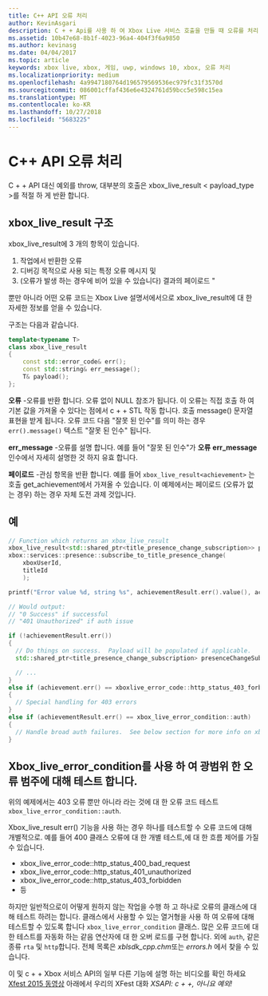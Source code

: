 ```yaml
---
title: C++ API 오류 처리
author: KevinAsgari
description: C + + Api를 사용 하 여 Xbox Live 서비스 호출을 만들 때 오류를 처리 하는 방법을 알아봅니다.
ms.assetid: 10b47e68-8b1f-4023-96a4-404f3f6a9850
ms.author: kevinasg
ms.date: 04/04/2017
ms.topic: article
keywords: xbox live, xbox, 게임, uwp, windows 10, xbox, 오류 처리
ms.localizationpriority: medium
ms.openlocfilehash: 4a9947180764d196579569536ec979fc31f3570d
ms.sourcegitcommit: 086001cffaf436e6e4324761d59bcc5e598c15ea
ms.translationtype: MT
ms.contentlocale: ko-KR
ms.lasthandoff: 10/27/2018
ms.locfileid: "5683225"
---
```

# <a name="c-api-error-handling"></a>C++ API 오류 처리

C + + API 대신 예외를 throw, 대부분의 호출은 xbox_live_result < payload_type >를 적절 하 게 반환 합니다.

## <a name="xboxliveresult-structure"></a>xbox_live_result 구조
xbox_live_result에 3 개의 항목이 있습니다.
1. 작업에서 반환한 오류
2. 디버깅 목적으로 사용 되는 특정 오류 메시지 및
3. (오류가 발생 하는 경우에 비어 있을 수 있습니다) 결과의 페이로드 "

뿐만 아니라 어떤 오류 코드는 Xbox Live 설명서에서으로 xbox_live_result에 대 한 자세한 정보를 얻을 수 있습니다.

구조는 다음과 같습니다.

```cpp
template<typename T>
class xbox_live_result
{
    const std::error_code& err();
    const std::string& err_message();
    T& payload();
};
```

**오류** -오류를 반환 합니다.  오류 없이 NULL 참조가 됩니다.  이 오류는 직접 호출 하 여 기본 값을 가져올 수 있다는 점에서 c + + STL 작동 합니다.  호출 message() 문자열 표현을 받게 됩니다.  오류 코드 다음 "잘못 된 인수"를 의미 하는 경우 ```err().message()``` 텍스트 "잘못 된 인수" 됩니다.

**err_message** -오류를 설명 합니다.  예를 들어 "잘못 된 인수"가 **오류** **err_message** 인수에서 자세히 설명한 것 하지 유효 합니다.

**페이로드** -관심 항목을 반환 합니다.  예를 들어 ```xbox_live_result<achievement>``` 는 호출 get_achievement에서 가져올 수 있습니다.  이 예제에서는 페이로드 (오류가 없는 경우) 하는 경우 자체 도전 과제 것입니다.

## <a name="example"></a>예

```cpp
// Function which returns an xbox_live_result
xbox_live_result<std::shared_ptr<title_presence_change_subscription>> presenceChangeSubscriptionResult =
xbox::services::presence::subscribe_to_title_presence_change(
    xboxUserId,
    titleId
    );

printf("Error value %d, string %s", achievementResult.err().value(), achievementResult.err().message());

// Would output:
// "0 Success" if successful
// "401 Unauthorized" if auth issue

if (!achievementResult.err())
{
  // Do things on success.  Payload will be populated if applicable.
  std::shared_ptr<title_presence_change_subscription> presenceChangeSubscription = presenceChangeSubscriptionResult->payload();

  // ...
}
else if (achievement.err() == xboxlive_error_code::http_status_403_forbidden)
{
  // Special handling for 403 errors
}
else if (achievementResult.err() == xbox_live_error_condition::auth)
{
  // Handle broad auth failures.  See below section for more info on xbox_live_error_condition
}

```

## <a name="using-xboxliveerrorcondition-to-test-against-broad-error-categories"></a>Xbox_live_error_condition를 사용 하 여 광범위 한 오류 범주에 대해 테스트 합니다.
위의 예제에서는 403 오류 뿐만 아니라 라는 것에 대 한 오류 코드 테스트 ```xbox_live_error_condition::auth```.

 Xbox_live_result err() 기능을 사용 하는 경우 하나를 테스트할 수 오류 코드에 대해 개별적으로.  예를 들어 400 클래스 오류에 대 한 개별 테스트,에 대 한 흐름 제어를 가질 수 있습니다.

* xbox_live_error_code::http_status_400_bad_request
* xbox_live_error_code::http_status_401_unauthorized
* xbox_live_error_code::http_status_403_forbidden
* 등

하지만 일반적으로이 어떻게 원하지 않는 작업을 수행 하 고 하나로 오류의 클래스에 대해 테스트 하려는 합니다.  클래스에서 사용할 수 있는 열거형을 사용 하 여 오류에 대해 테스트할 수 있도록 합니다 ```xbox_live_error_condition``` 클래스.  많은 오류 코드에 대 한 테스트를 자동화 하는 같음 연산자에 대 한 오버 로드를 구현 합니다.  외에 ```auth```, 같은 종류 ```rta``` 및 ```http```합니다.  전체 목록은 *xblsdk_cpp.chm*또는 *errors.h* 에서 찾을 수 있습니다.

이 및 c + + Xbox 서비스 API의 일부 다른 기능에 설명 하는 비디오를 확인 하세요 [Xfest 2015 동영상](https://developer.xboxlive.com/en-us/platform/documentlibrary/events/Pages/Xfest2015.aspx) 아래에서 우리의 XFest 대화 *XSAPI: c + +, 아니요 예외!*
